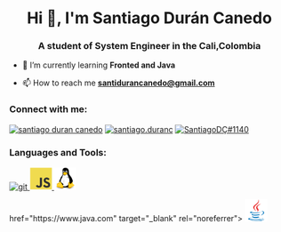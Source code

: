 <h1 align="center">Hi 👋, I'm Santiago Durán Canedo</h1>
<h3 align="center">A student of System Engineer in the Cali,Colombia</h3>

- 🌱 I’m currently learning **Fronted and Java**

- 📫 How to reach me **santidurancanedo@gmail.com**

<h3 align="left">Connect with me:</h3>
<p align="left">
<a href="https://www.linkedin.com/in/santiago-duran-canedo/" target="blank"><img align="center" src="https://raw.githubusercontent.com/rahuldkjain/github-profile-readme-generator/master/src/images/icons/Social/linked-in-alt.svg" alt="santiago duran canedo" height="30" width="40" /></a>
<a href="https://instagram.com/santiago.duranc" target="blank"><img align="center" src="https://raw.githubusercontent.com/rahuldkjain/github-profile-readme-generator/master/src/images/icons/Social/instagram.svg" alt="santiago.duranc" height="30" width="40" /></a>
<a href="https://discord.gg/SantiagoDÇ#1140" target="blank"><img align="center" src="https://raw.githubusercontent.com/rahuldkjain/github-profile-readme-generator/master/src/images/icons/Social/discord.svg" alt="SantiagoDÇ#1140" height="30" width="40" /></a>
</p>

<h3 align="left">Languages and Tools:</h3>
<p align="left"> <a href="https://git-scm.com/" target="_blank" rel="noreferrer"> <img src="https://www.vectorlogo.zone/logos/git-scm/git-scm-icon.svg" alt="git" width="40" height="40"/> </a> <a href="https://developer.mozilla.org/en-US/docs/Web/JavaScript" target="_blank" rel="noreferrer"> <img src="https://raw.githubusercontent.com/devicons/devicon/master/icons/javascript/javascript-original.svg" alt="javascript" width="40" height="40"/> </a> <a href="https://www.linux.org/" target="_blank" rel="noreferrer"> <img src="https://raw.githubusercontent.com/devicons/devicon/master/icons/linux/linux-original.svg" alt="linux" width="40" height="40"/> </a> </p>
href="https://www.java.com" target="_blank" rel="noreferrer"> <img src="https://raw.githubusercontent.com/devicons/devicon/master/icons/java/java-original.svg" alt="java" width="40" height="40"/> </a>
